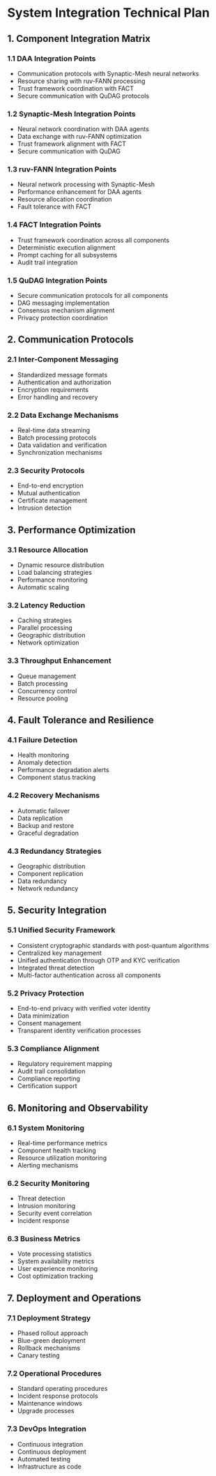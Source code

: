 # System Integration Technical Plan

## 1. Component Integration Matrix

### 1.1 DAA Integration Points
- Communication protocols with Synaptic-Mesh neural networks
- Resource sharing with ruv-FANN processing
- Trust framework coordination with FACT
- Secure communication with QuDAG protocols

### 1.2 Synaptic-Mesh Integration Points
- Neural network coordination with DAA agents
- Data exchange with ruv-FANN optimization
- Trust framework alignment with FACT
- Secure communication with QuDAG

### 1.3 ruv-FANN Integration Points
- Neural network processing with Synaptic-Mesh
- Performance enhancement for DAA agents
- Resource allocation coordination
- Fault tolerance with FACT

### 1.4 FACT Integration Points
- Trust framework coordination across all components
- Deterministic execution alignment
- Prompt caching for all subsystems
- Audit trail integration

### 1.5 QuDAG Integration Points
- Secure communication protocols for all components
- DAG messaging implementation
- Consensus mechanism alignment
- Privacy protection coordination

## 2. Communication Protocols

### 2.1 Inter-Component Messaging
- Standardized message formats
- Authentication and authorization
- Encryption requirements
- Error handling and recovery

### 2.2 Data Exchange Mechanisms
- Real-time data streaming
- Batch processing protocols
- Data validation and verification
- Synchronization mechanisms

### 2.3 Security Protocols
- End-to-end encryption
- Mutual authentication
- Certificate management
- Intrusion detection

## 3. Performance Optimization

### 3.1 Resource Allocation
- Dynamic resource distribution
- Load balancing strategies
- Performance monitoring
- Automatic scaling

### 3.2 Latency Reduction
- Caching strategies
- Parallel processing
- Geographic distribution
- Network optimization

### 3.3 Throughput Enhancement
- Queue management
- Batch processing
- Concurrency control
- Resource pooling

## 4. Fault Tolerance and Resilience

### 4.1 Failure Detection
- Health monitoring
- Anomaly detection
- Performance degradation alerts
- Component status tracking

### 4.2 Recovery Mechanisms
- Automatic failover
- Data replication
- Backup and restore
- Graceful degradation

### 4.3 Redundancy Strategies
- Geographic distribution
- Component replication
- Data redundancy
- Network redundancy

## 5. Security Integration

### 5.1 Unified Security Framework
- Consistent cryptographic standards with post-quantum algorithms
- Centralized key management
- Unified authentication through OTP and KYC verification
- Integrated threat detection
- Multi-factor authentication across all components

### 5.2 Privacy Protection
- End-to-end privacy with verified voter identity
- Data minimization
- Consent management
- Transparent identity verification processes

### 5.3 Compliance Alignment
- Regulatory requirement mapping
- Audit trail consolidation
- Compliance reporting
- Certification support

## 6. Monitoring and Observability

### 6.1 System Monitoring
- Real-time performance metrics
- Component health tracking
- Resource utilization monitoring
- Alerting mechanisms

### 6.2 Security Monitoring
- Threat detection
- Intrusion monitoring
- Security event correlation
- Incident response

### 6.3 Business Metrics
- Vote processing statistics
- System availability metrics
- User experience monitoring
- Cost optimization tracking

## 7. Deployment and Operations

### 7.1 Deployment Strategy
- Phased rollout approach
- Blue-green deployment
- Rollback mechanisms
- Canary testing

### 7.2 Operational Procedures
- Standard operating procedures
- Incident response protocols
- Maintenance windows
- Upgrade processes

### 7.3 DevOps Integration
- Continuous integration
- Continuous deployment
- Automated testing
- Infrastructure as code